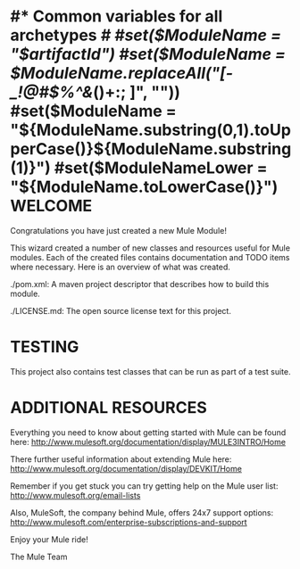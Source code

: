 #* Common variables for all archetypes *#
#set($ModuleName = "$artifactId")
#set($ModuleName = $ModuleName.replaceAll("[-_!@#$%^&*()+:; ]", ""))
#set($ModuleName = "${ModuleName.substring(0,1).toUpperCase()}${ModuleName.substring(1)}")
#set($ModuleNameLower = "${ModuleName.toLowerCase()}")
WELCOME
=======
Congratulations you have just created a new Mule Module!

This wizard created a number of new classes and resources useful for Mule
modules.  Each of the created files contains documentation and TODO
items where necessary.  Here is an overview of what was created.

./pom.xml:
A maven project descriptor that describes how to build this module.

./LICENSE.md:
The open source license text for this project.

TESTING
=======

This  project also contains test classes that can be run as part of a test
suite.

ADDITIONAL RESOURCES
====================
Everything you need to know about getting started with Mule can be found here:
http://www.mulesoft.org/documentation/display/MULE3INTRO/Home

There further useful information about extending Mule here:
http://www.mulesoft.org/documentation/display/DEVKIT/Home

Remember if you get stuck you can try getting help on the Mule user list:
http://www.mulesoft.org/email-lists

Also, MuleSoft, the company behind Mule, offers 24x7 support options:
http://www.mulesoft.com/enterprise-subscriptions-and-support

Enjoy your Mule ride!

The Mule Team
